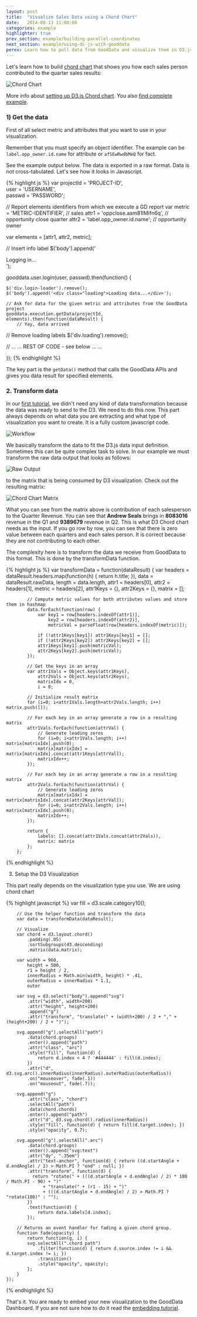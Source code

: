 ```yaml
---
layout: post
title:  "Visualize Sales Data using a Chord Chart"
date:   2014-08-13 11:00:00
categories: example
highlighter: true
prev_section: example/building-parallel-coordinates
next_section: example/using-dc-js-with-gooddata
perex: Learn how to pull data from GoodData and visualize them in D3.js Chord chart 
---
```


Let's learn how to build [chord chart](http://bl.ocks.org/mbostock/4062006#index.html) that shows you how each sales person contributed to the quarter sales results:

![Chord Chart](/images/posts/chord-chart.png)

More info about [setting up D3.js Chord chart](http://www.gghh.name/dibtp/?p=234). You also [find complete example](https://github.com/gooddata/gooddata-js/tree/develop/examples/d3-data-viz).

### 1) Get the data

First of all select metric and attributes that you want to use in your visualization. 

Remember that you must specify an object identifier. The example can be `label.opp_owner.id.name` for attribute or `afSEwRwdbMeQ` for fact. 

See the example output below. The data is exported in a raw format. Data is not cross-tabulated. Let's see how it looks in Javascript. 

{% highlight js %}
var projectId = 'PROJECT-ID',  
    user = 'USERNAME',  
    passwd = 'PASSWORD';    

// Report elements identifiers from which we execute a GD report
var metric = 'METRIC-IDENTIFIER', // sales
    attr1 = 'oppclose.aam81lMifn6q', // opportunity close quarter
    attr2 = 'label.opp_owner.id.name'; // opportunity owner
    
var elements = [attr1, attr2, metric];

// Insert info label
$('body').append('<div class="login-loader">Logging in...</div>');

gooddata.user.login(user, passwd).then(function() {

    $('div.login-loader').remove();
    $('body').append('<div class="loading">Loading data...</div>');

    // Ask for data for the given metric and attributes from the GoodData project
    gooddata.execution.getData(projectId, elements).then(function(dataResult) {
        // Yay, data arrived

 // Remove loading labels
        $('div.loading').remove();

// ... ... REST OF CODE - see below ... ...  

});
{% endhighlight %}

The key part is the `getData()` method that calls the GoodData APIs and gives you data result for specified elements. 

### 2. Transform data

In our [first tutorial](/tutorial/Your-First-Visualization), we didn't need any kind of data transformation because the data was ready to send to the D3. We need to do this now. This part always depends on what data you are extracting and what type of visualization you want to create. It is a fully custom javascript code.

![Workflow](/images/posts/transform-data.png)

We basically transform the data to fit the D3.js data input definition. Sometimes this can be quite complex task to solve. In our example we must transform the raw data output that looks as follows:

![Raw Output](/images/posts/raw-data.png)

to the matrix that is being consumed by D3 visualization. Check out the resulting matrix:
 
![Chord Chart Matrix](/images/posts/chord-chart-matrix.png)

What you can see from the matrix above is contribution of each salesperson to the Quarter Revenue. You can see that **Andrew Seals** brings in **8083016** revenue in the Q1 and **9389679** revenue in Q2. This is what D3 Chord chart needs as the input. If you go row by row, you can see that there is zero value between each quarters and each sales person. It is correct because they are not contributing to each other.  

The complexity here is to transform the data we receive from GoodData to this format. This is done by the transformData function.

{% highlight js %}
var transformData = function(dataResult) {
            var headers = dataResult.headers.map(function(h) {
                    return h.title;
                }),
                data = dataResult.rawData,
                length = data.length,
                attr1 = headers[0],
                attr2 = headers[1],
                metric = headers[2],
                attr1Keys = {},
                attr2Keys = {},
                matrix = [];

            // Compute metric values for both attributes values and store them in hashmap
            data.forEach(function(row) {
                var key1 = row[headers.indexOf(attr1)],
                    key2 = row[headers.indexOf(attr2)],
                    metricVal = parseFloat(row[headers.indexOf(metric)]);

                if (!attr1Keys[key1]) attr1Keys[key1] = [];
                if (!attr2Keys[key2]) attr2Keys[key2] = [];
                attr1Keys[key1].push(metricVal);
                attr2Keys[key2].push(metricVal);
            });

            // Get the keys in an array
            var attr1Vals = Object.keys(attr1Keys),
                attr2Vals = Object.keys(attr2Keys),
                matrixIdx = 0,
                i = 0;

            // Initialize result matrix
            for (i=0; i<attr1Vals.length+attr2Vals.length; i++) matrix.push([]);

            // For each key in an array generate a row in a resulting matrix
            attr1Vals.forEach(function(attrVal) {
                // Generate leading zeros
                for (i=0; i<attr1Vals.length; i++) matrix[matrixIdx].push(0);
                matrix[matrixIdx] = matrix[matrixIdx].concat(attr1Keys[attrVal]);
                matrixIdx++;
            });

            // For each key in an array generate a row in a resulting matrix
            attr2Vals.forEach(function(attrVal) {
                // Generate leading zeros
                matrix[matrixIdx] = matrix[matrixIdx].concat(attr2Keys[attrVal]);
                for (i=0; i<attr2Vals.length; i++) matrix[matrixIdx].push(0);
                matrixIdx++;
            });

            return {
                labels: [].concat(attr1Vals.concat(attr2Vals)),
                matrix: matrix
            };
        };
{% endhighlight %}

3. Setup the D3 Visualization 

This part really depends on the visualization type you use. We are using chord chart 

{% highlight javascript %}
        var fill = d3.scale.category10();

        // Use the helper function and transform the data
        var data = transformData(dataResult);

        // Visualize
        var chord = d3.layout.chord()
            .padding(.05)
            .sortSubgroups(d3.descending)
            .matrix(data.matrix);

        var width = 960,
            height = 500,
            r1 = height / 2,
            innerRadius = Math.min(width, height) * .41,
            outerRadius = innerRadius * 1.1,
            outer

        var svg = d3.select("body").append("svg")
            .attr("width", width+200)
            .attr("height", height+200)
            .append("g")
            .attr("transform", "translate(" + (width+200) / 2 + "," + (height+200) / 2 + ")");

        svg.append("g").selectAll("path")
            .data(chord.groups)
            .enter().append("path")
            .attr("class", "arc")
            .style("fill", function(d) {
                return d.index < 4 ? '#444444' : fill(d.index);
            })
            .attr("d", d3.svg.arc().innerRadius(innerRadius).outerRadius(outerRadius))
            .on("mouseover", fade(.1))
            .on("mouseout", fade(.7));

        svg.append("g")
            .attr("class", "chord")
            .selectAll("path")
            .data(chord.chords)
            .enter().append("path")
            .attr("d", d3.svg.chord().radius(innerRadius))
            .style("fill", function(d) { return fill(d.target.index); })
            .style("opacity", 0.7);

        svg.append("g").selectAll(".arc")
            .data(chord.groups)
            .enter().append("svg:text")
            .attr("dy", ".35em")
            .attr("text-anchor", function(d) { return ((d.startAngle + d.endAngle) / 2) > Math.PI ? "end" : null; })
            .attr("transform", function(d) {
              return "rotate(" + (((d.startAngle + d.endAngle) / 2) * 180 / Math.PI - 90) + ")"
                  + "translate(" + (r1 - 15) + ")"
                  + (((d.startAngle + d.endAngle) / 2) > Math.PI ? "rotate(180)" : "");
            })
            .text(function(d) {
                return data.labels[d.index];
            });

        // Returns an event handler for fading a given chord group.
        function fade(opacity) {
            return function(g, i) {
            svg.selectAll(".chord path")
                .filter(function(d) { return d.source.index != i && d.target.index != i; })
                .transition()
                .style("opacity", opacity);
            };
        }
    });
{% endhighlight %}

That's it. You are ready to embed your new visualization to the GoodData Dashboard. If you are not sure how to do it read the [embedding tutorial](/tutorial/embedding-custom-visualization-into-dashboard). 

